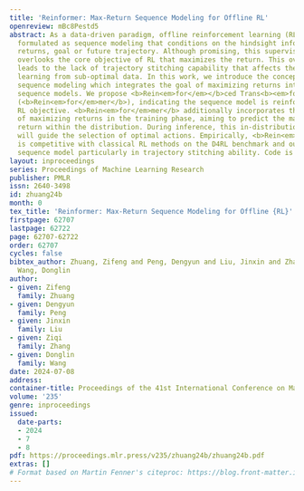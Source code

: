 ```yaml
---
title: 'Reinformer: Max-Return Sequence Modeling for Offline RL'
openreview: mBc8Pestd5
abstract: As a data-driven paradigm, offline reinforcement learning (RL) has been
  formulated as sequence modeling that conditions on the hindsight information including
  returns, goal or future trajectory. Although promising, this supervised paradigm
  overlooks the core objective of RL that maximizes the return. This overlook directly
  leads to the lack of trajectory stitching capability that affects the sequence model
  learning from sub-optimal data. In this work, we introduce the concept of max-return
  sequence modeling which integrates the goal of maximizing returns into existing
  sequence models. We propose <b>Rein<em>for</em></b>ced Trans<b><em>for</em>mer</b>
  (<b>Rein<em>for</em>mer</b>), indicating the sequence model is reinforced by the
  RL objective. <b>Rein<em>for</em>mer</b> additionally incorporates the objective
  of maximizing returns in the training phase, aiming to predict the maximum future
  return within the distribution. During inference, this in-distribution maximum return
  will guide the selection of optimal actions. Empirically, <b>Rein<em>for</em>mer</b>
  is competitive with classical RL methods on the D4RL benchmark and outperforms state-of-the-art
  sequence model particularly in trajectory stitching ability. Code is public at https://github.com/Dragon-Zhuang/Reinformer.
layout: inproceedings
series: Proceedings of Machine Learning Research
publisher: PMLR
issn: 2640-3498
id: zhuang24b
month: 0
tex_title: 'Reinformer: Max-Return Sequence Modeling for Offline {RL}'
firstpage: 62707
lastpage: 62722
page: 62707-62722
order: 62707
cycles: false
bibtex_author: Zhuang, Zifeng and Peng, Dengyun and Liu, Jinxin and Zhang, Ziqi and
  Wang, Donglin
author:
- given: Zifeng
  family: Zhuang
- given: Dengyun
  family: Peng
- given: Jinxin
  family: Liu
- given: Ziqi
  family: Zhang
- given: Donglin
  family: Wang
date: 2024-07-08
address:
container-title: Proceedings of the 41st International Conference on Machine Learning
volume: '235'
genre: inproceedings
issued:
  date-parts:
  - 2024
  - 7
  - 8
pdf: https://proceedings.mlr.press/v235/zhuang24b/zhuang24b.pdf
extras: []
# Format based on Martin Fenner's citeproc: https://blog.front-matter.io/posts/citeproc-yaml-for-bibliographies/
---
```

